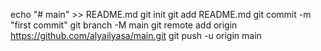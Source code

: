 echo "# main" >> README.md
git init
git add README.md
git commit -m "first commit"
git branch -M main
git remote add origin https://github.com/alyailyasa/main.git
git push -u origin main
